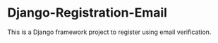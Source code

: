 # Django-Registration-Email
This is a Django framework project to register using email verification.
